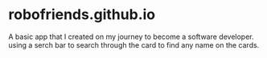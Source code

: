 # robofriends.github.io
A basic app that I created on my journey 
to become a software developer. using a serch bar to search through the card to find
any name on the cards. 
